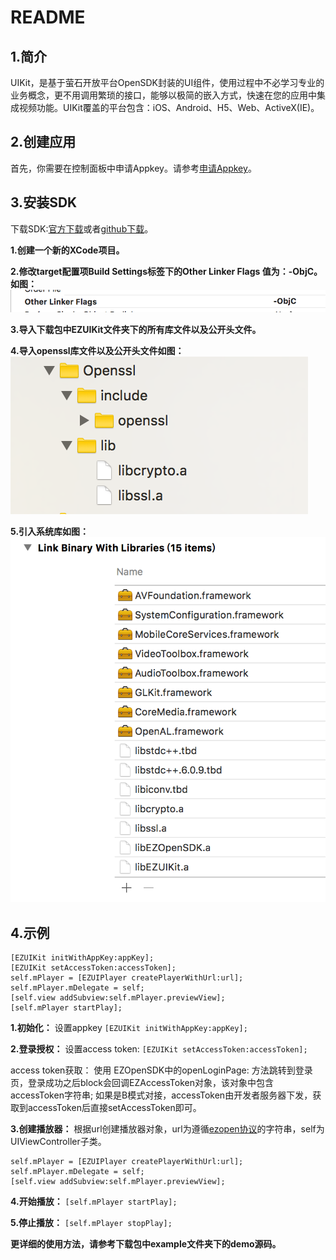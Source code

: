 README
======
1.简介
----
UIKit，是基于萤石开放平台OpenSDK封装的UI组件，使用过程中不必学习专业的业务概念，更不用调用繁琐的接口，能够以极简的嵌入方式，快速在您的应用中集成视频功能。UIKit覆盖的平台包含：iOS、Android、H5、Web、ActiveX(IE)。

2.创建应用
-----
首先，你需要在控制面板中申请Appkey。请参考[申请Appkey]( https://open.ys7.com/view/app/app_edit.html)。

3.安装SDK
-----
下载SDK:[官方下载](https://)或者[github下载](http://)。

**1.创建一个新的XCode项目。**

**2.修改target配置项Build Settings标签下的Other Linker Flags 值为：-ObjC。如图：![](./image-1.png)**

**3.导入下载包中EZUIKit文件夹下的所有库文件以及公开头文件。**

**4.导入openssl库文件以及公开头文件如图：![](./image-4.png)**

**5.引入系统库如图：![](./image-2.png)**


4.示例
-----
	[EZUIKit initWithAppKey:appKey];
	[EZUIKit setAccessToken:accessToken];
	self.mPlayer = [EZUIPlayer createPlayerWithUrl:url];
	self.mPlayer.mDelegate = self;
	[self.view addSubview:self.mPlayer.previewView];
	[self.mPlayer startPlay];
**1.初始化：**
设置appkey
`[EZUIKit initWithAppKey:appKey];`

**2.登录授权：**
设置access token:
`[EZUIKit setAccessToken:accessToken];`

access token获取：
使用 EZOpenSDK中的openLoginPage: 方法跳转到登录页，登录成功之后block会回调EZAccessToken对象，该对象中包含accessToken字符串;
如果是B模式对接，accessToken由开发者服务器下发，获取到accessToken后直接setAccessToken即可。

**3.创建播放器：**
根据url创建播放器对象，url为遵循[ezopen协议](https://)的字符串，self为UIViewController子类。

	self.mPlayer = [EZUIPlayer createPlayerWithUrl:url];
	self.mPlayer.mDelegate = self;
	[self.view addSubview:self.mPlayer.previewView];
**4.开始播放：**
`[self.mPlayer startPlay];`

**5.停止播放：**
`[self.mPlayer stopPlay];`
 
**更详细的使用方法，请参考下载包中example文件夹下的demo源码。**




	